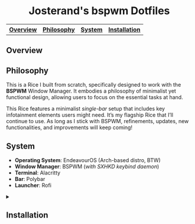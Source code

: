 <div align="center">
    <h1>Josterand's bspwm Dotfiles</h1>
    <table>
        <th><a href="https://github.com/josterand/dotfiles/tree/v2?tab=readme-ov-file#overview">Overview</a></th>
        <th><a href="https://github.com/josterand/dotfiles/tree/v2?tab=readme-ov-file#overview">Philosophy</a></th>
        <th><a href="https://github.com/josterand/dotfiles/tree/v2?tab=readme-ov-file#overview">System</a></th>
        <th><a href="https://github.com/josterand/dotfiles/tree/v2?tab=readme-ov-file#installation">Installation</a></th>
    </table>
</div>

<h2>Overview</h2>

<h2>Philosophy</h2>
<p>
    This is a Rice I built from scratch, specifically designed to work with the <strong>BSPWM</strong> Window Manager. It embodies a philosophy of minimalist yet functional design, allowing users to focus on the essential tasks at hand.
</p>
<p>
    This Rice features a minimalist <em>single-bar</em> setup that includes key infotainment elements users might need. It’s my flagship Rice that I’ll continue to use. As long as I stick with BSPWM, refinements, updates, new functionalities, and improvements will keep coming!
</p>

<h2>System</h2>
<ul>
    <li><strong>Operating System</strong>: EndeavourOS (Arch-based distro, BTW)</li>
    <li><strong>Window Manager</strong>: BSPWM (<em>with SXHKD keybind daemon</em>)</li>
    <li><strong>Terminal</strong>: Alacritty</li>
    <li><strong>Bar</strong>: Polybar</li>
    <li><strong>Launcher</strong>: Rofi</li>
</ul>

<details>
    <summary><h2>Installation</h2></summary>
    <p>This Rice is designed to be easily installed without modifying your system. We’ll use <code>GNU Stow</code> for installation. Follow the steps below in your terminal.</p>
    <p>Ensure you clone this repository in your root <code>$HOME</code> directory.</p>
    <pre><code>cd $HOME</code></pre>
    <p>Clone this repository into <code>$HOME</code>:</p>
    <pre><code>git clone https://github.com/josterand/dotfiles.git</code></pre>
    <p>Stow the configurations!</p>
    <pre><code>cd dotfiles
stow .</code></pre>
    <p>The dotfiles are now installed! However, you’ll need to install some additional dependencies on your machine. Follow and run these commands in your terminal:</p>
    <pre><code>cd ~/dotfiles
grep -vE '^\s*#|^\s*$' pkglist.txt > pkglist_clean.txt
sudo pacman -S --needed - < pkglist_clean.txt
rm -r pkglist_clean.txt</code></pre>
    <details>
        <summary><h3>Command Explanation:</h3></summary>
        <ul>
            <li><strong>cd ~/dotfiles</strong>: Switch to the <code>dotfiles</code> folder.</li>
            <li><strong>grep -vE</strong>: Remove comments and blank lines from <code>pkglist.txt</code>, saving it to <code>pkglist_clean.txt</code>.</li>
            <li><strong>sudo pacman -S --needed`</strong>: Install packages listed in <code>pkglist_clean.txt</code>, skipping already installed ones.</li>
            <li><strong>rm pkglist_clean.txt</strong>: Delete the temporary <code>pkglist_clean.txt</code> file.</li>
        </ul>
    </details>
<p>You can now log out of your current DE or WM and log back into BSPWM.</p>
</details>

